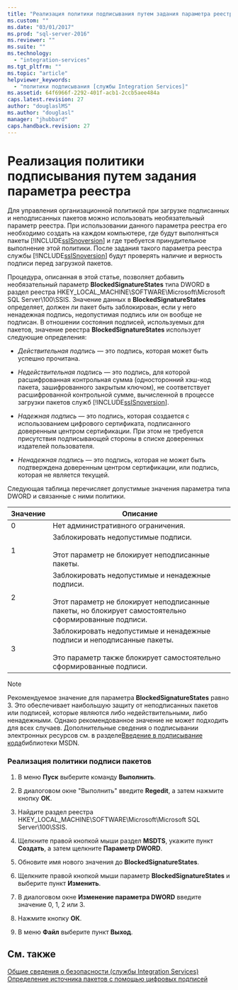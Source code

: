```yaml
---
title: "Реализация политики подписывания путем задания параметра реестра | Microsoft Docs"
ms.custom: ""
ms.date: "03/01/2017"
ms.prod: "sql-server-2016"
ms.reviewer: ""
ms.suite: ""
ms.technology: 
  - "integration-services"
ms.tgt_pltfrm: ""
ms.topic: "article"
helpviewer_keywords: 
  - "политики подписывания [службы Integration Services]"
ms.assetid: 64f6966f-2292-401f-acb1-2ccb5aee484a
caps.latest.revision: 27
author: "douglaslMS"
ms.author: "douglasl"
manager: "jhubbard"
caps.handback.revision: 27
---
```

# Реализация политики подписывания путем задания параметра реестра
  Для управления организационной политикой при загрузке подписанных и неподписанных пакетов можно использовать необязательный параметр реестра. При использовании данного параметра реестра его необходимо создать на каждом компьютере, где будут выполняться пакеты [!INCLUDE[ssISnoversion](../../includes/ssisnoversion-md.md)] и где требуется принудительное выполнение этой политики. После задания такого параметра реестра службы [!INCLUDE[ssISnoversion](../../includes/ssisnoversion-md.md)] будут проверять наличие и верность подписи перед загрузкой пакетов.  
  
 Процедура, описанная в этой статье, позволяет добавить необязательный параметр **BlockedSignatureStates** типа DWORD в раздел реестра HKEY_LOCAL_MACHINE\SOFTWARE\Microsoft\Microsoft SQL Server\100\SSIS. Значение данных в **BlockedSignatureStates** определяет, должен ли пакет быть заблокирован, если у него ненадежная подпись, недопустимая подпись или он вообще не подписан. В отношении состояния подписей, используемых для пакетов, значение реестра **BlockedSignatureStates** использует следующие определения:  
  
-   *Действительная подпись* — это подпись, которая может быть успешно прочитана.  
  
-   *Недействительная подпись* — это подпись, для которой расшифрованная контрольная сумма (односторонний хэш-код пакета, зашифрованного закрытым ключом), не соответствует расшифрованной контрольной сумме, вычисленной в процессе загрузки пакетов служб [!INCLUDE[ssISnoversion](../../includes/ssisnoversion-md.md)].  
  
-   *Надежная подпись* — это подпись, которая создается с использованием цифрового сертификата, подписанного доверенным центром сертификации. При этом не требуется присутствия подписывающей стороны в списке доверенных издателей пользователя.  
  
-   *Ненадежная подпись* — это подпись, которая не может быть подтверждена доверенным центром сертификации, или подпись, которая не является текущей.  
  
 Следующая таблица перечисляет допустимые значения параметра типа DWORD и связанные с ними политики.  
  
|Значение|Описание|  
|-----------|-----------------|  
|0|Нет административного ограничения.|  
|1|Заблокировать недопустимые подписи.<br /><br /> Этот параметр не блокирует неподписанные пакеты.|  
|2|Заблокировать недопустимые и ненадежные подписи.<br /><br /> Этот параметр не блокирует неподписанные пакеты, но блокирует самостоятельно сформированные подписи.|  
|3|Заблокировать недопустимые и ненадежные подписи и неподписанные пакеты.<br /><br /> Это параметр также блокирует самостоятельно сформированные подписи.|  
  
> [!NOTE]  
>  Рекомендуемое значение для параметра **BlockedSignatureStates** равно 3. Это обеспечивает наибольшую защиту от неподписанных пакетов или подписей, которые являются либо недействительными, либо ненадежными. Однако рекомендованное значение не может подходить для всех случаев. Дополнительные сведения о подписывании электронных ресурсов см. в разделе[Введение в подписывание кода](http://go.microsoft.com/fwlink/?LinkId=51414)библиотеки MSDN.  
  
### Реализация политики подписи пакетов  
  
1.  В меню **Пуск** выберите команду **Выполнить**.  
  
2.  В диалоговом окне "Выполнить" введите **Regedit**, а затем нажмите кнопку **ОК**.  
  
3.  Найдите раздел реестра HKEY_LOCAL_MACHINE\SOFTWARE\Microsoft\Microsoft SQL Server\100\SSIS.  
  
4.  Щелкните правой кнопкой мыши раздел **MSDTS**, укажите пункт **Создать**, а затем щелкните **Параметр DWORD**.  
  
5.  Обновите имя нового значения до **BlockedSignatureStates**.  
  
6.  Щелкните правой кнопкой мыши параметр **BlockedSignatureStates** и выберите пункт **Изменить**.  
  
7.  В диалоговом окне **Изменение параметра DWORD** введите значение 0, 1, 2 или 3.  
  
8.  Нажмите кнопку **ОК**.  
  
9. В меню **Файл** выберите пункт **Выход**.  
  
## См. также  
 [Общие сведения о безопасности (службы Integration Services)](../../integration-services/security/security-overview-integration-services.md)   
 [Определение источника пакетов с помощью цифровых подписей](../../integration-services/packages/identify-the-source-of-packages-with-digital-signatures.md)  
  
  